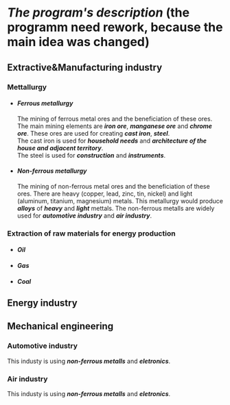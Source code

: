 # ***The program's description*** (the programm need rework, because the main idea was changed)
## **Extractive&Manufacturing  industry**
### Mettallurgy
* #### *Ferrous metallurgy*
    The mining of ferrous metal ores and the  beneficiation of these ores.
    The main mining elements are ***iron ore***, ***manganese ore*** and ***chrome ore***. These ores are used for creating ***cast iron***, ***steel***.  
    The cast iron is used for ***household needs*** and ***architecture of the house and adjacent territory***.  
    The steel is used for ***construction*** and ***instruments***.
* #### *Non-ferrous metallurgy*
    The mining of non-ferrous metal ores and the  beneficiation of these ores. There are heavy (copper, lead, zinc, tin, nickel) and light (aluminum, titanium, magnesium) metals. This metallurgy would produce ***alloys*** of ***heavy*** and ***light*** mettals.
    The non-ferrous metalls are widely used for ***automotive industry*** and ***air industry***.
### Extraction of raw materials for energy production
* #### *Oil*
* #### *Gas*
* #### *Coal*
## **Energy industry**
## **Mechanical engineering**
### Automotive industry
This industy is using ***non-ferrous metalls*** and ***eletronics***.
### Air industry
This industy is using ***non-ferrous metalls*** and ***eletronics***.
